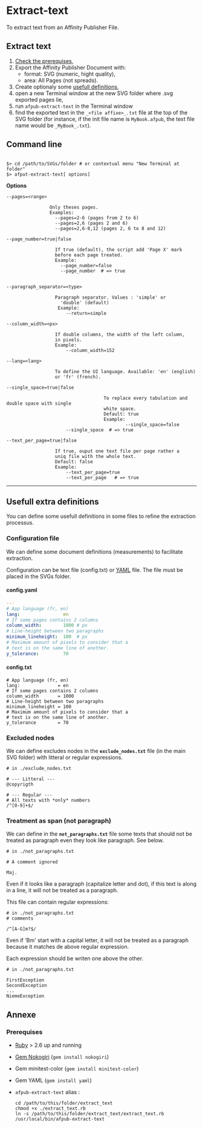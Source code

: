 # Extract-text

To extract text from an Affinity Publisher File.

## Extract text

1. [Check the prerequises](#prerequises),
2. Export the Affinity Publisher Document with:
    - format: SVG (numeric, hight quality), 
    - area: All Pages (not spreads).
3. Create optionaly some [usefull definitions](#usefull-definitions),
3. open a new Terminal window at the new SVG folder where .svg exported pages lie,
4. run `afpub-extract-text` in the Terminal window
5. find the exported text in the `_<file affixe>_.txt` file at the top of the SVG folder (for instance, if the init file name is `MyBook.afpub`, the text file name would be `_MyBook_.txt`).


## Command line

```

$> cd /path/to/SVGs/folder # or contextual menu "New Terminal at folder"
$> afput-extract-text[ options]

```

**Options**

```
--pages=<range>   
                
                Only theses pages.
                Examples:
                  --pages=2-6 (pages from 2 to 6)
                  --pages=2,6 (pages 2 and 6)
                  --pages=2,6-8,12 (pages 2, 6 to 8 and 12)

--page_number=true|false
                  
                  If true (default), the script add 'Page X' mark
                  before each page treated.
                  Example:
                    --page_number=false
                    --page_number  # => true
                  

--paragraph_separator=<type>    
                  
                  Paragraph separator. Values : 'simple' or
                    'double' (default)
                   Example: 
                      --return=simple

--column_width=<px>
                  
                  If double columns, the width of the left column,
                  in pixels.
                  Example: 
                      --column_width=152

--lang=<lang>   

                  To define the UI language. Available: 'en' (english)
                  or 'fr' (french).
                  
--single_space=true|false

									To replace every tabulation and double space with single 
									white space. 
									Default: true
									Example:
											--single_space=false
                      --single_space  # => true

--text_per_page=true|false
                  
                  If true, ouput one text file per page rather a
                  uniq file with the whole text.
                  Default: false
                  Example:
                      --text_per_page=true
                      --text_per_page   # => true
```
---

<a name="usefull-definitions"></a>

## Usefull extra definitions

You can define some usefull definitions in some files to refine the extraction processus.

### Configuration file

We can define some document definitions (measurements) to facilitate extraction.

Configuration can be text file (config.txt) or [YAML](https://yaml.org) file. The file must be placed in the SVGs folder.

#### config.yaml

~~~yaml
---
# App language (fr, en)
lang:                en
# If some pages contains 2 columns 
column_width:        1000 # px
# Line-height between two paragraphs
minimum_lineheight:  100  # px
# Maximum amount of pixels to consider that a
# text is on the same line of another.
y_tolerance:         70
~~~
#### config.txt

~~~text
# App language (fr, en)
lang:              = en
# If some pages contains 2 columns 
column_width       = 1000
# Line-height between two paragraphs
minimum_lineheight = 100
# Maximum amount of pixels to consider that a
# text is on the same line of another.
y_tolerance        = 70

~~~

### Excluded nodes

We can define excludes nodes in the **`exclude_nodes.txt`** file (in the main SVG folder) with litteral or regular expressions.

~~~
# in ./exclude_nodes.txt

# --- Litteral ---
@copyrigth

# --- Regular ---
# All texts with *only* numbers
/^[0-9]+$/
~~~



### Treatment as span (not paragraph)

We can define in the **`not_paragraphs.txt`** file some texts that should not be treated as paragraph even they look like paragraph. See below.

~~~
# in ./not_paragraphs.txt

# A comment ignored

Maj.
~~~

Even if it looks like a paragraph (capitalize letter and dot), if this text is along in a line, it will not be treated as a paragraph.


This file can contain regular expressions:

~~~
# in ./not_paragraphs.txt
# comments

/^[A-G]m?$/
~~~

Even if 'Bm' start with a capital letter, it will not be treated as a paragraph because it matches de above regular expression.

Each expression should be writen one above the other.

~~~
# in ./not_paragraphs.txt

FirstException
SecondException
...
NiemeException

~~~


## Annexe

<a name="prerequises"></a>

### Prerequises

* [Ruby](https://www.ruby-lang.org) > 2.6 up and running
* [Gem Nokogiri](http://nokogiri.org) (`gem install nokogiri`)
* Gem minitest-color (`gem install minitest-color`)
* Gem YAML (`gem install yaml`)
* `afpub-extract-text` alias :

  ```
  cd /path/to/this/folder/extract_text
  chmod +x ./extract_text.rb
  ln -s /path/to/this/folder/extract_text/extract_text.rb /usr/local/bin/afpub-extract-text
  ```
